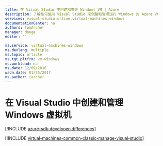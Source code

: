 ```yaml
---
title: 在 Visual Studio 中创建和管理 Windows VM | Azure
description: 了解如何使用 Visual Studio 来创建和管理运行 Windows 的 Azure VM
services: visual-studio-online,virtual-machines-windows
documentationCenter: na
authors: TomArcher
manager: douge
editor: ''

ms.service: virtual-machines-windows
ms.devlang: multiple
ms.topic: article
ms.tgt_pltfrm: vm-windows
ms.workload: na
ms.date: 12/09/2016
wacn.date: 01/25/2017
ms.author: tarcher
---
```


# 在 Visual Studio 中创建和管理 Windows 虚拟机

[!INCLUDE [azure-sdk-developer-differences](../../includes/azure-sdk-developer-differences.md)]

[!INCLUDE [virtual-machines-common-classic-manage-visual-studio](../../includes/virtual-machines-common-classic-manage-visual-studio.md)]

<!---HONumber=Mooncake_Quality_Review_1215_2016-->